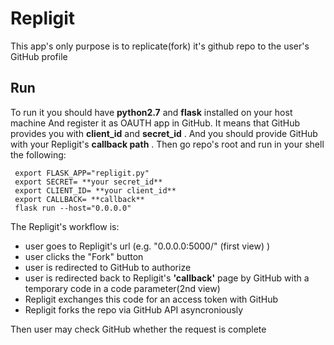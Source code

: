 # Repligit

This app's only purpose is to replicate(fork) it's github repo to the user's GitHub profile

## Run
To run it you should have **python2.7** and **flask** installed on your host machine
And register it as OAUTH app in GitHub. 
It means that GitHub provides you with **client_id** and **secret_id** .
And you should provide GitHub with your Repligit's **callback path** .
Then go repo's root and run in your shell the following:
```
 export FLASK_APP="repligit.py"
 export SECRET= **your secret_id**
 export CLIENT_ID= **your client_id**
 export CALLBACK= **callback**
 flask run --host="0.0.0.0"
```
The Repligit's workflow is:

* user goes to Repligit's url (e.g. "0.0.0.0:5000/" (first view) )
* user clicks the "Fork" button
* user is redirected to GitHub to authorize
* user is redirected back to Repligit's **'callback'** page by GitHub with a temporary code in a code parameter(2nd view)
* Repligit exchanges this code for an access token with GitHub
* Repligit forks the repo via GitHub API asyncroniously

Then user may check GitHub whether the request is complete
